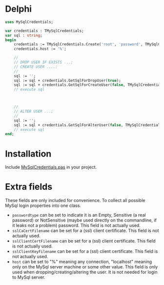 # Delphi

```pas
uses MySqlCredentials;

var credentials : TMySqlCredentials;
var sql : string;
begin
    credentials := TMySqlCredentials.Create('root', 'password', TMySqlCredentials.TPasswordType.Sensitive);
    credentials.host := '%';

    //
    // DROP USER IF EXISTS ...; 
    // CREATE USER ....;
    //
    sql := '';
    sql := sql + credentials.GetSqlForDropUser(true);
    sql := sql + credentials.GetSqlForCreateUser(false, TMySqlCredentials.TMySqlPluginType.caching_sha2_password);
    // execute sql



    //
    // ALTER USER ...;
    //
    sql := '';
    sql := sql + credentials.GetSqlForAlterUser(false, TMySqlCredentials.TMySqlPluginType.caching_sha2_password);
    // execute sql
end;    
```

# Installation

Include [MySqlCredentials.pas](https://github.com/MircoBabin/MySqlPasswords/releases/latest/download/MySqlCredentials-Delphi.zip) in your project.

# Extra fields

These fields are only included for convenience. To collect all possible MySql login properties into one class.

- ```passwordtype``` can be set to indicate it is an Empty, Sensitive (a real password) or NotSensitive (maybe used directly on the commandline, if it leaks not a problem) password. This field is not actually used.
- ```sslCaCertFilename``` can be set for a (ssl) client certificate. This field is not actually used.
- ```sslClientCertFilename``` can be set for a (ssl) client certificate. This field is not actually used.
- ```sslClientKeyFilename``` can be set for a (ssl) client certificate. This field is not actually used.
- ```host``` can be set to "%" meaning any connection, "localhost" meaning only on the MySql server machine or some other value. This field is only used when dropping/creating/altering the user. It is not needed for login to MySql server.
